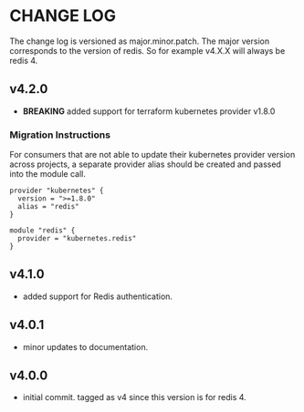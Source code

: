 # CHANGE LOG

The change log is versioned as major.minor.patch. The major version corresponds to the version of redis. So for example v4.X.X will always be redis 4.

## v4.2.0

* **BREAKING** added support for terraform kubernetes provider v1.8.0

### Migration Instructions

For consumers that are not able to update their kubernetes provider version across projects, a separate provider alias should be created and passed into the module call.

```hcl
provider "kubernetes" {
  version = ">=1.8.0"
  alias = "redis"
}

module "redis" {
  provider = "kubernetes.redis"
}
```

## v4.1.0

* added support for Redis authentication.

## v4.0.1

* minor updates to documentation.

## v4.0.0

* initial commit. tagged as v4 since this version is for redis 4.
